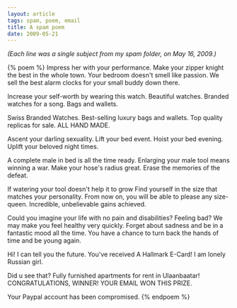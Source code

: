 ```yaml
---
layout: article
tags: spam, poem, email
title: A spam poem
date: 2009-05-21
---
```


*(Each line was a single subject from my spam folder, on May 16, 2009.)*

{% poem %}
Impress her with your performance.
Make your zipper knight the best in the whole town.
Your bedroom doesn't smell like passion.
We sell the best alarm clocks for your small buddy down there.

Increase your self-worth by wearing this watch.
Beautiful watches.
Branded watches for a song.
Bags and wallets.

Swiss Branded Watches.
Best-selling luxury bags and wallets.
Top quality replicas for sale.
ALL HAND MADE.

Ascent your darling sexuality.
Lift your bed event.
Hoist your bed evening.
Uplift your beloved night times.

A complete male in bed is all the time ready.
Enlarging your male tool means winning a war.
Make your hose's radius great.
Erase the memories of the defeat.

If watering your tool doesn't help it to grow
Find yourself in the size that matches your personality.
From now on, you will be able to please any size-queen.
Incredible, unbelievable gains achieved.

Could you imagine your life with no pain and disabilities?
Feeling bad? We may make you feel healthy very quickly.
Forget about sadness and be in a fantastic mood all the time.
You have a chance to turn back the hands of time and be young again.

Hi!
I can tell you the future.
You've received A Hallmark E-Card!
I am lonely Russian girl.

Did u see that?
Fully furnished apartments for rent in Ulaanbaatar!
CONGRATULATIONS, WINNER!
YOUR EMAIL WON THIS PRIZE.

Your Paypal account has been compromised.
{% endpoem %}
